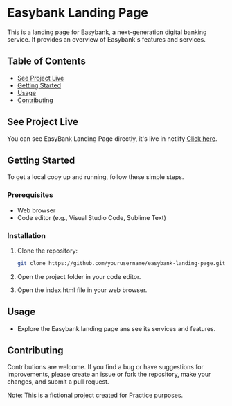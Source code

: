 <!-- @format -->

# Easybank Landing Page

This is a landing page for Easybank, a next-generation digital banking service. It provides an overview of Easybank's features and services.

## Table of Contents

- [See Project Live](#demo)
- [Getting Started](#getting-started)
- [Usage](#usage)
- [Contributing](#contributing)

## See Project Live

You can see EasyBank Landing Page directly, it's live in netlify [Click here](https://easybank-landing-page-abhishek.netlify.app).

## Getting Started

To get a local copy up and running, follow these simple steps.

### Prerequisites

- Web browser
- Code editor (e.g., Visual Studio Code, Sublime Text)

### Installation

1. Clone the repository:

   ```bash
   git clone https://github.com/yourusername/easybank-landing-page.git
   ```

2. Open the project folder in your code editor.
3. Open the index.html file in your web browser.

## Usage

- Explore the Easybank landing page ans see its services and features.

## Contributing

Contributions are welcome. If you find a bug or have suggestions for improvements, please create an issue or fork the repository, make your changes, and submit a pull request.

Note: This is a fictional project created for Practice purposes.
